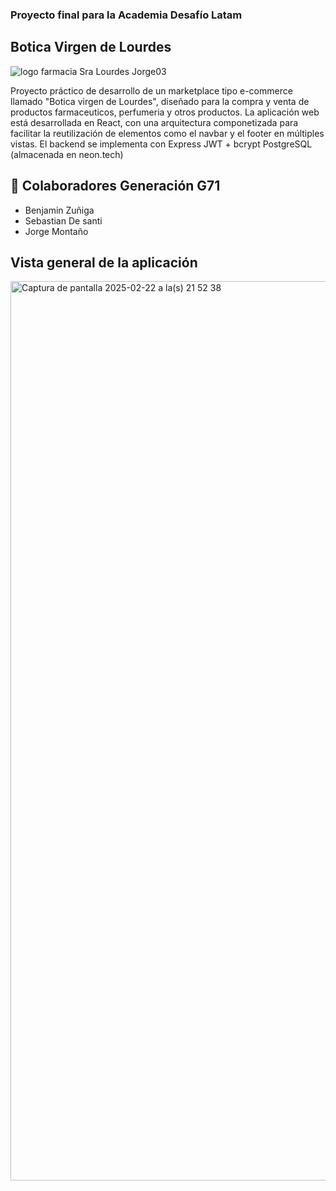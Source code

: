 ###  Proyecto final para la Academia Desafío Latam


## Botica Virgen de Lourdes

![logo farmacia Sra Lourdes  Jorge03](https://github.com/user-attachments/assets/6220555e-305a-4219-bec2-d9a1e6112e02)

Proyecto práctico de desarrollo de un marketplace tipo e-commerce llamado "Botica virgen de Lourdes", diseñado para la compra y venta de productos farmaceuticos, perfumeria y otros productos. La aplicación web está desarrollada en React, con una arquitectura componetizada para facilitar la reutilización de elementos como el navbar y el footer en múltiples vistas. El backend se implementa con Express JWT + bcrypt PostgreSQL (almacenada en neon.tech)


## 👥 Colaboradores Generación G71

* Benjamin Zuñiga
* Sebastian De santi
* Jorge Montaño


## Vista general de la aplicación

<img width="1439" alt="Captura de pantalla 2025-02-22 a la(s) 21 52 38" src="https://github.com/user-attachments/assets/08e88700-c769-48d4-bfae-4f9b7f8cb9bf" />



